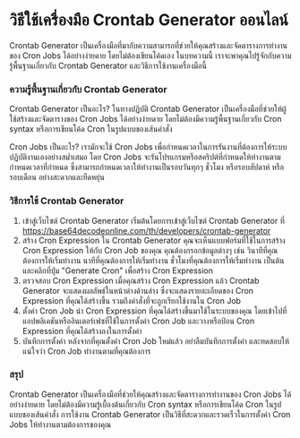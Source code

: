 วิธีใช้เครื่องมือ Crontab Generator ออนไลน์
===========================================

Crontab Generator เป็นเครื่องมือที่มากับความสามารถที่ช่วยให้คุณสร้างและจัดตารางการทำงานของ Cron Jobs ได้อย่างง่ายดาย โดยไม่ต้องเขียนโค้ดเอง ในบทความนี้ เราจะพาคุณไปรู้จักกับความรู้พื้นฐานเกี่ยวกับ Crontab Generator และวิธีการใช้งานเครื่องมือนี้

### ความรู้พื้นฐานเกี่ยวกับ Crontab Generator

Crontab Generator เป็นอะไร? ในทางปฏิบัติ Crontab Generator เป็นเครื่องมือที่ช่วยให้ผู้ใช้สร้างและจัดตารางของ Cron Jobs ได้อย่างง่ายดาย โดยไม่ต้องมีความรู้พื้นฐานเกี่ยวกับ Cron syntax หรือการเขียนโค้ด Cron ในรูปแบบของเส้นคำสั่ง

Cron Jobs เป็นอะไร? เรามักจะใช้ Cron Jobs เพื่อกำหนดเวลาในการรันงานที่ต้องการให้ระบบปฏิบัติงานเองอย่างสม่ำเสมอ โดย Cron Jobs จะรันโปรแกรมหรือสคริปต์ที่กำหนดให้ทำงานตามกำหนดเวลาที่กำหนด ซึ่งสามารถกำหนดเวลาให้ทำงานเป็นรอบวันทุกๆ ชั่วโมง หรือรอบสัปดาห์ หรือรอบเดือน อย่างสะดวกและยืดหยุ่น

### วิธีการใช้ Crontab Generator

1. เข้าสู่เว็บไซต์ Crontab Generator เริ่มต้นโดยการเข้าสู่เว็บไซต์ Crontab Generator ที่ <https://base64decodeonline.com/th/developers/crontab-generator>
2. สร้าง Cron Expression ใน Crontab Generator คุณจะเห็นแบบฟอร์มที่ใช้ในการสร้าง Cron Expression ให้กับ Cron Job ของคุณ คุณต้องกรอกข้อมูลต่างๆ เช่น วินาทีที่คุณต้องการให้เริ่มทำงาน นาทีที่คุณต้องการให้เริ่มทำงาน ชั่วโมงที่คุณต้องการให้เริ่มทำงาน เป็นต้น และคลิกที่ปุ่ม "Generate Cron" เพื่อสร้าง Cron Expression
3. ตรวจสอบ Cron Expression เมื่อคุณสร้าง Cron Expression แล้ว Crontab Generator จะแสดงผลลัพธ์ในหน้าต่างด้านล่าง ซึ่งจะแสดงรายละเอียดของ Cron Expression ที่คุณได้สร้างขึ้น รวมถึงคำสั่งที่จะถูกเรียกใช้งานใน Cron Job
4. ตั้งค่า Cron Job นำ Cron Expression ที่คุณได้สร้างขึ้นมาใช้ในระบบของคุณ โดยเข้าไปที่แอปพลิเคชันหรืออินเตอร์เฟซที่ใช้ในการตั้งค่า Cron Job และวางหรือป้อน Cron Expression ที่คุณได้สร้างลงในการตั้งค่า
5. บันทึกการตั้งค่า หลังจากที่คุณตั้งค่า Cron Job ใหม่แล้ว อย่าลืมบันทึกการตั้งค่า และทดสอบให้แน่ใจว่า Cron Job ทำงานตามที่คุณต้องการ

### สรุป

Crontab Generator เป็นเครื่องมือที่ช่วยให้คุณสร้างและจัดตารางการทำงานของ Cron Jobs ได้อย่างง่ายดาย โดยไม่ต้องมีความรู้เบื้องต้นเกี่ยวกับ Cron syntax หรือการเขียนโค้ด Cron ในรูปแบบของเส้นคำสั่ง การใช้งาน Crontab Generator เป็นวิธีที่สะดวกและรวดเร็วในการตั้งค่า Cron Jobs ให้ทำงานตามต้องการของคุณ